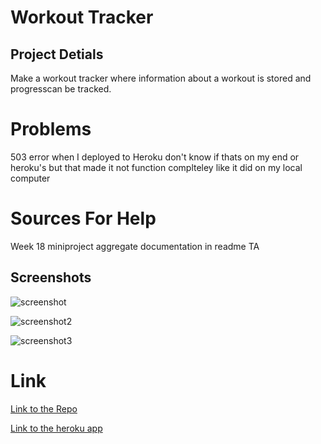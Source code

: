 # Workout Tracker

## Project Detials
Make a workout tracker where information about a workout is stored and progresscan be tracked.

# Problems
503 error when I deployed to Heroku don't know if thats on my end or heroku's but that made it not function complteley like it did on my local computer

# Sources For Help
Week 18 miniproject
aggregate documentation in readme 
TA

## Screenshots

![screenshot]()

![screenshot2]()

![screenshot3]()


# Link
[Link to the Repo](https://github.com/BCole37/Workout-Tracker)

[Link to the heroku app](https://limitless-dusk-74294.herokuapp.com/)